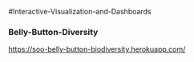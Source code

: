 #Interactive-Visualization-and-Dashboards
### Belly-Button-Diversity

https://soo-belly-button-biodiversity.herokuapp.com/